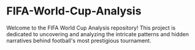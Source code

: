 # FIFA-World-Cup-Analysis
Welcome to the FIFA World Cup Analysis repository! This project is dedicated to uncovering and analyzing the intricate patterns and hidden narratives behind football's most prestigious tournament.
